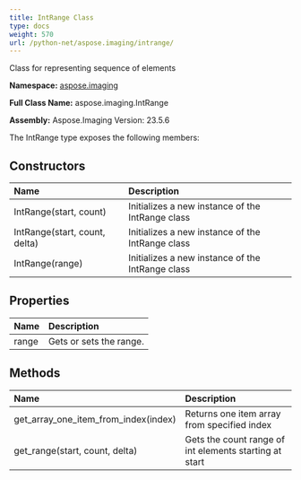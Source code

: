 ```yaml
---
title: IntRange Class
type: docs
weight: 570
url: /python-net/aspose.imaging/intrange/
---
```


Class for representing sequence of elements

**Namespace:** [aspose.imaging](/imaging/python-net/aspose.imaging/)

**Full Class Name:** aspose.imaging.IntRange

**Assembly:**  Aspose.Imaging Version: 23.5.6

The IntRange type exposes the following members:
## **Constructors**
|**Name**|**Description**|
| :- | :- |
|IntRange(start, count)|Initializes a new instance of the IntRange class|
|IntRange(start, count, delta)|Initializes a new instance of the IntRange class|
|IntRange(range)|Initializes a new instance of the IntRange class|
## **Properties**
|**Name**|**Description**|
| :- | :- |
|range|Gets or sets the range.|
## **Methods**
|**Name**|**Description**|
| :- | :- |
|get_array_one_item_from_index(index)|Returns one item array from specified index|
|get_range(start, count, delta)|Gets the count range of int elements starting at start|
